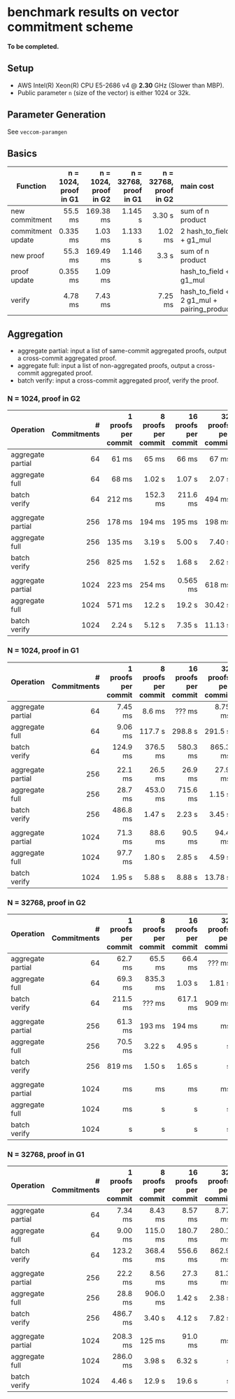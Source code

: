 # benchmark results on vector commitment scheme

__To be completed.__
## Setup

* AWS Intel(R) Xeon(R) CPU E5-2686 v4 @ __2.30__ GHz (Slower than MBP).
* Public parameter `n` (size of the vector) is either 1024 or 32k.


## Parameter Generation
See `veccom-paramgen`

## Basics


|Function|  n = 1024, proof in G1 | n = 1024, proof in G2 | n = 32768, proof in G1 | n = 32768, proof in G2 | main cost |
|---|---:|---:|---:|---:|:---|
| new commitment |  55.5 ms | 169.38 ms | 1.145 s | 3.30 s | sum of n product |
| commitment update | 0.335 ms |1.03 ms | 1.133 s | 1.02 ms  | 2 hash_to_field + g1_mul |
| new proof | 55.3 ms |  169.49 ms | 1.146 s| 3.3 s |  sum of n product |
| proof update | 0.355 ms| 1.09 ms | |  | hash_to_field + g1_mul |
| verify | 4.78 ms |7.43 ms|| 7.25 ms| hash_to_field + 2 g1_mul + pairing_product |



## Aggregation

* aggregate partial: input a list of same-commit aggregated proofs, output a cross-commit aggregated proof.
* aggregate full: input a list of non-aggregated proofs, output a cross-commit aggregated proof.
* batch verify: input a cross-commit aggregated proof, verify the proof.

### N = 1024, proof in G2


|Operation | # Commitments | 1 proofs per commit |  8 proofs per commit |  16 proofs per commit |  32 proofs per commit |
|:---|---:|---:|---:|---:|---:|
| aggregate partial | 64 | 61 ms | 65 ms | 66 ms | 67 ms |
| aggregate full | 64 | 68 ms | 1.02 s | 1.07 s | 2.07 s |  
| batch verify | 64 | 212 ms | 152.3 ms | 211.6 ms | 494 ms |
|  |  |  |  |  |  |  |
| aggregate partial | 256 | 178 ms | 194 ms | 195 ms | 198 ms |
| aggregate full | 256 | 135 ms | 3.19 s | 5.00 s | 7.40 s |
| batch verify | 256 | 825 ms | 1.52 s | 1.68 s | 2.62 s |
|  |  |  |  |  |  |  |
| aggregate partial | 1024 | 223 ms | 254 ms | 0.565 ms | 618 ms |
| aggregate full | 1024 | 571 ms | 12.2 s | 19.2 s | 30.42 s |
| batch verify | 1024 | 2.24 s | 5.12 s | 7.35 s | 11.13 s|

### N = 1024, proof in G1


|Operation | # Commitments | 1 proofs per commit |  8 proofs per commit |  16 proofs per commit |  32 proofs per commit |
|:---|---:|---:|---:|---:|---:|
| aggregate partial | 64 | 7.45 ms | 8.6 ms | ??? ms | 8.75 ms |
| aggregate full | 64 | 9.06 ms | 117.7 s | 298.8 s | 291.5 s |  
| batch verify | 64 | 124.9 ms | 376.5 ms | 580.3 ms | 865.3 ms |
|  |  |  |  |  |  |  |
| aggregate partial | 256 | 22.1 ms | 26.5 ms | 26.9 ms | 27.9 ms |
| aggregate full | 256 | 28.7 ms | 453.0 ms | 715.6 ms | 1.15 s |
| batch verify | 256 | 486.8 ms | 1.47 s | 2.23 s | 3.45 s |
|  |  |  |  |  |  |  |
| aggregate partial | 1024 | 71.3 ms | 88.6 ms | 90.5 ms | 94.4 ms |
| aggregate full | 1024 | 97.7 ms | 1.80 s | 2.85 s | 4.59 s |
| batch verify | 1024 | 1.95 s | 5.88 s | 8.88 s | 13.78 s|

### N = 32768, proof in G2


|Operation | # Commitments | 1 proofs per commit |  8 proofs per commit |  16 proofs per commit |  32 proofs per commit |
|:---|---:|---:|---:|---:|---:|
| aggregate partial | 64 | 62.7 ms | 65.5 ms | 66.4 ms |  ??? ms |
| aggregate full | 64 | 69.3  ms | 835.3 ms |  1.03 s |  1.81 s |  
| batch verify | 64 |  211.5 ms | ??? ms |  617.1 ms | 909 ms |  
|  |  |  |  |  |  |  |
| aggregate partial | 256 |  61.3 ms |  193 ms |  194 ms |  ms |
| aggregate full | 256 | 70.5 ms | 3.22 s |  4.95 s |  s |
| batch verify | 256 |  819 ms |  1.50 s | 1.65 s |  s |
|  |  |  |  |  |  |  |
| aggregate partial | 1024 |  ms |  ms |  ms |  ms |
| aggregate full | 1024 |  ms |  s |  s |  s |
| batch verify | 1024 |  s |  s |  s |  s|


### N = 32768, proof in G1


|Operation | # Commitments | 1 proofs per commit |  8 proofs per commit |  16 proofs per commit |  32 proofs per commit |
|:---|---:|---:|---:|---:|---:|
| aggregate partial | 64 | 7.34 ms | 8.43 ms | 8.57 ms |  8.77 ms |
| aggregate full | 64 | 9.00  ms | 115.0 ms |  180.7 ms |  280.1 ms |  
| batch verify | 64 |  123.2 ms | 368.4 ms |  556.6 ms | 862.9 ms |  
|  |  |  |  |  |  |  |
| aggregate partial | 256 |  22.2 ms |  8.56 ms | 27.3  ms | 81.3 ms |
| aggregate full | 256 | 28.8 ms | 906.0 ms |  1.42 s | 2.38 s |
| batch verify | 256 |  486.7 ms |  3.40 s | 4.12 s | 7.82 s |
|  |  |  |  |  |  |  |
| aggregate partial | 1024 | 208.3 ms | 125 ms | 91.0 ms |  ms |
| aggregate full | 1024 |  286.0 ms | 3.98 s | 6.32 s |  s |
| batch verify | 1024 | 4.46 s | 12.9 s |  19.6 s |  s|

<!---
## aggregation

| Function| 128 scalars |  256 scalars |  512 scalars | 1024 scalars |
|---|---:|---:|---:|---:|
| hash to scalars | 2.98 ms|  10.4 ms | 39.2 ms | 156.7 ms |
| new hash to scalars | 0.6 ms|  1.2 ms | 2.5 ms | 5.3 ms |



| Function| n = 512 | n = 1024 | main cost |
|---|---:|---:|:---|
| aggregate 128 proofs | 8.1 ms | 8.1 ms| hash to 128 scalars + sum of 128 product in G1|
| aggregate 256 proofs | 14.3 ms | 14.4 ms|  hash to 256 scalars + sum of 256 product in G1|
| aggregate n proofs | 25.9 ms | 46.4 ms| hash to n scalars + sum of n product in G1|
| batch verify 128 proofs | 25.7 ms | 25.3 ms| hash to 128 scalars + sum of 128 product in G2|
| batch verify 256 proofs | 42.9 ms | 42.8 ms| hash to 256 scalars + sum of 256 product in G2|
| batch verify n proofs | 71.9 ms | 119.4 ms| hash to n scalars +sum of n product in G2|



## Commitments in G1, optimize for Aggregation

Cross commit, AWS Intel(R) Xeon(R) CPU E5-2686 v4 @ 2.30GHz (Slower than MBP)

### Aggregate, n = 16, data in _ms_


|# commit | 2 proof per commit  | 4 proof per commit | 8 proof per commit | 16 proof per commit |
|---|---:|---:|---:|---:|
| 2 | 2.25 | 2.95 | 4.13 | 6.22 |
| 4 | 4.12 | 5.56 | 7.98 | 12.06 |
| 8 | 7.65 | 10.54 | 15.40 | 23.55 |
| 16 | 14.69 | 20.59 | 30.04 | 46.65 |
| 32 | 28.67 | 40.38 | 59.11 | 92.28 |
| 64 | 55.96 | 79.02 | | |

### Batch verify, n = 16, data in _ms_


|# commit | 2 proof per commit  | 4 proof per commit | 8 proof per commit | 16 proof per commit |
|---|---:|---:|---:|---:|
| 2 | 9.17 | 11.43 | 15.00 | 20.95 |
| 4 | 15.01 | 19.87 | 26.69 | 38.72 |
| 8 | 26.68 | 35.89 | 49.98 |  73.58 |
| 16 | 50.54 | 68.21 | 96.42 | 143.25 |
| 32 | 98.27 | 133.59 | 188.95 | 283.71 |
| 64 | 192.22 | | | |


### Aggregate, n = 1024, data in _s_


|# commit  |1 proof per commit | 2 proof per commit  | 4 proof per commit | 8 proof per commit | 16 proof per commit |
|---|---:|---:|---:|---:|---:|
| 1024 | 0.098 | 0.85 | 1.23 | 1.82 | 2.89 |

### Batch verify, n = 1024, data in _s_


|# commit | 1 proof per commit | 2 proof per commit  | 4 proof per commit | 8 proof per commit | 16 proof per commit |
|---|---:|---:|---:|---:|---:|
| 1024 | 1.99 | 3.07 | 4.23 | 6.00 | |


## Commitments in G2, optimize for verification

### Cross commit, AWS Intel(R) Xeon(R) CPU E5-2686 v4 @ 2.30GHz (Slower than MBP),


## Aggregation and batch verification

Aggregate, n = 1024,

|# commit  |1 proof per commit | 2 proof per commit  | 4 proof per commit | 8 proof per commit | 16 proof per commit |
|---|---:|---:|---:|---:|---:|
| 2 | 2.3516 ms | 6.6624 ms | 9.2198 ms | 12.504 ms | 18.710 ms |
| 4 | 3.5158 ms | 12.362 ms | 17.215 ms | 24.122 ms | 36.409 ms |
| 8 | 5.4517 ms | 23.394 ms | 32.687 ms | 46.656 ms | 70.670 ms |
| 16 | 8.8560 ms | 44.613 ms | 62.978 ms | 90.965 ms | 139.36 ms |
| 32 | 14.419 ms | 85.447 ms | 122.75 ms | 178.81 ms | 275.19 ms |
| 64 | 23.750 ms | 166.54 ms | 239.94 ms | 352.68 ms | 545.42 ms |
| 128 | 40.804 ms | 325.86 ms | 473.62 ms | 698.58 ms | 1.0861 s |
| 256 | 71.169 ms | 643.56 ms | 936.40 ms | 1.3865 s | 2.1624 s |
| 1024 | 226.19 ms | 2.5090 s | 3.6813 s | 5.4959 s | 8.6015 s |

Verify, n = 1024,

|# commit  |1 proof per commit | 2 proof per commit  | 4 proof per commit | 8 proof per commit | 16 proof per commit |
|---|---:|---:|---:|---:|---:|
| 2 | 6.2661 ms | 7.0151 ms | 7.5966 ms | 8.7508 ms | 10.651 ms |
| 4 | 8.3564 ms | 9.7969 ms | 11.229 ms | 13.286 ms | 16.996 ms |
| 8 | 12.640 ms | 15.353 ms | 18.059 ms | 22.434 ms | 30.055 ms |
| 16 | 21.168 ms | 26.512 ms | 32.036 ms | 40.606 ms | 55.966 ms |
| 32 | 38.107 ms | 49.050 ms | 59.832 ms | 77.247 ms | 107.45 ms |
| 64 | 72.167 ms | 93.481 ms | 115.44 ms | 150.00 ms | 211.20 ms |
| 128 | 140.30 ms | 183.03 ms | 227.01 ms | 296.67 ms | 418.67 ms |
| 256 | 278.45 ms | 363.90 ms | 451.67 ms | 589.26 ms | 833.27 ms |
| 1024 | 1.1255 s | 1.4682 s | 1.8176 s | 2.3741 s | 3.3469 s |

Aggregate, n = 16,

|# commit  |1 proof per commit | 2 proof per commit  | 4 proof per commit | 8 proof per commit | 16 proof per commit |
|---|---:|---:|---:|---:|---:|
| 2 | 2.2754 ms | 6.4782 ms | 9.0132 ms | 12.102 ms | 18.043 ms |
| 4 | 3.4240 ms | 11.987 ms | 16.399 ms | 22.862 ms | 34.824 ms |
| 8 | 5.3665 ms | 22.724 ms | 31.374 ms | 44.314 ms | 68.379 ms |
| 16 | 8.5402 ms | 42.790 ms | 60.802 ms | 87.166 ms | 134.64 ms |
| 32 | 13.662 ms | 81.808 ms | 117.25 ms | 171.88 ms | 264.20 ms |
| 64 | 22.766 ms | 162.26 ms | 229.76 ms | 338.09 ms | 526.07 ms |
| 128 | 39.129 ms | 313.29 ms | 454.76 ms | 671.85 ms | 1.0438 s |
| 256 | 67.745 ms | 621.47 ms | 901.82 ms | 1.3351 s | 2.0813 s |
| 1024 | 225.20 ms | 2.5125 s | 3.6854 s | 5.4858 s | 8.2926 s |

Verify, n = 16,

|# commit  |1 proof per commit | 2 proof per commit  | 4 proof per commit | 8 proof per commit | 16 proof per commit |
|---|---:|---:|---:|---:|---:|
| 2 | 6.0039 ms | 6.5925 ms | 7.4894 ms | 8.4499 ms | 10.259 ms |
| 4 | 8.1267 ms | 9.2930 ms | 10.708 ms | 12.590 ms | 16.372 ms |
| 8 | 12.206 ms | 14.915 ms | 17.861 ms | 21.431 ms | 28.855 ms |
| 16 | 20.608 ms | 25.458 ms | 31.355 ms | 38.949 ms | 53.569 ms |
| 32 | 37.431 ms | 46.296 ms | 58.414 ms | 73.212 ms | 102.95 ms |
| 64 | 70.365 ms | 90.358 ms | 110.67 ms | 144.29 ms | 203.80 ms |
| 128 | 134.86 ms | 175.44 ms | 217.12 ms | 287.97 ms | 400.66 ms |
| 256 | 267.60 ms | 347.07 ms | 432.33 ms | 565.24 ms | 796.58 ms |
| 1024 | 1.1143 s | 1.4566 s | 1.8042 s | 2.3274 s | 3.1981 s |

Aggregate, n = 64,

|# commit  |1 proof per commit | 2 proof per commit  | 4 proof per commit | 8 proof per commit | 16 proof per commit |
|---|---:|---:|---:|---:|---:|
| 2 | 2.2528 ms | 6.5642 ms | 8.6771 ms | 12.402 ms | 18.157 ms |
| 4 | 3.3735 ms | 12.121 ms | 16.574 ms | 22.853 ms | 34.901 ms |
| 8 | 5.3183 ms | 22.395 ms | 30.849 ms | 44.294 ms | 68.581 ms |
| 16 | 8.3123 ms | 42.807 ms | 60.053 ms | 87.061 ms | 136.44 ms |
| 32 | 13.848 ms | 82.784 ms | 117.97 ms | 170.21 ms | 267.66 ms |
| 64 | 22.838 ms | 159.27 ms | 228.92 ms | 338.75 ms | 524.19 ms |
| 128 | 39.366 ms | 314.92 ms | 455.88 ms | 668.87 ms | 1.0425 s |
| 256 | 67.711 ms | 618.16 ms | 898.23 ms | 1.3296 s | 2.0760 s |
| 1024 | 215.89 ms | 2.4163 s | 3.5408 s | 5.2752 s | 8.2705 s |


Verify, n = 64,

|# commit  |1 proof per commit | 2 proof per commit  | 4 proof per commit | 8 proof per commit | 16 proof per commit |
|---|---:|---:|---:|---:|---:|
| 2 | 5.9693 ms | 6.5691 ms | 7.3698 ms | 8.3815 ms | 10.219 ms |
| 4 | 8.0678 ms | 9.3997 ms | 10.502 ms | 12.806 ms | 16.348 ms |
| 8 | 12.301 ms | 14.520 ms | 17.317 ms | 21.794 ms | 28.920 ms |
| 16 | 20.329 ms | 25.471 ms | 30.450 ms | 38.975 ms | 53.495 ms |
| 32 | 36.729 ms | 46.645 ms | 58.272 ms | 76.012 ms | 103.34 ms |
| 64 | 70.151 ms | 90.967 ms | 111.58 ms | 143.58 ms | 202.29 ms |
| 128 | 134.88 ms | 176.63 ms | 218.80 ms | 285.42 ms | 401.86 ms |
| 256 | 268.23 ms | 350.19 ms | 434.90 ms | 565.42 ms | 801.12 ms |
| 1024 | 1.0716 s | 1.4009 s | 1.7662 s | 2.2646 s | 3.2075 s |


Aggregate, n = 256,

|# commit  |1 proof per commit | 2 proof per commit  | 4 proof per commit | 8 proof per commit | 16 proof per commit |
|---|---:|---:|---:|---:|---:|
| 2 | 2.2356 ms | 6.8124 ms | 9.2305 ms | 12.872 ms | 19.174 ms |
| 4 | 3.6251 ms | 12.600 ms | 17.384 ms | 24.397 ms | 37.000 ms |
| 8 | 5.6017 ms | 23.435 ms | 33.161 ms | 47.220 ms | 71.258 ms |
| 16 | 8.8335 ms | 44.480 ms | 63.310 ms | 91.168 ms | 140.68 ms |
| 32 | 14.373 ms | 86.515 ms | 123.65 ms | 179.66 ms | 278.77 ms |
| 64 | 24.105 ms | 168.27 ms | 241.66 ms | 356.34 ms | 551.35 ms |
| 128 | 40.821 ms | 328.90 ms | 475.04 ms | 703.99 ms | 1.0963 s |
| 256 | 72.029 ms | 649.98 ms | 944.50 ms | 1.3965 s | 2.1831 s |
| 1024 | 215.77 ms | 2.4451 s | 3.7092 s | 5.5321 s | 8.6676 s |

Verify, n = 256,

|# commit  |1 proof per commit | 2 proof per commit  | 4 proof per commit | 8 proof per commit | 16 proof per commit |
|---|---:|---:|---:|---:|---:|
| 2 | 6.2872 ms | 7.0224 ms | 7.6953 ms | 8.7488 ms | 10.794 ms |
| 4 | 8.4477 ms | 9.7681 ms | 11.215 ms | 13.467 ms | 17.259 ms |
| 8 | 12.701 ms | 15.663 ms | 18.242 ms | 22.788 ms | 30.175 ms |
| 16 | 21.248 ms | 26.554 ms | 32.277 ms | 41.257 ms | 56.107 ms |
| 32 | 38.590 ms | 49.539 ms | 59.926 ms | 77.611 ms | 108.05 ms |
| 64 | 72.844 ms | 94.984 ms | 116.42 ms | 150.73 ms | 212.84 ms |
| 128 | 141.45 ms | 184.01 ms | 229.37 ms | 298.52 ms | 420.11 ms |
| 256 | 278.91 ms | 366.12 ms | 452.43 ms | 593.43 ms | 843.39 ms |
| 1024 | 1.0675 s | 1.4647 s | 1.8166 s | 2.3743 s | 3.3557 s |
--->
